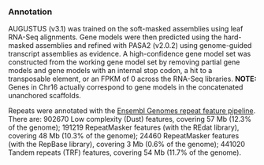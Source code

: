 ### Annotation

AUGUSTUS (v3.1) was trained on the soft-masked assemblies using leaf
RNA-Seq alignments. Gene models were then predicted using the
hard-masked assemblies and refined with PASA2 (v2.0.2) using
genome-guided transcript assemblies as evidence. A high-confidence gene
model set was constructed from the working gene model set by removing
partial gene models and gene models with an internal stop codon, a hit
to a\
transposable element, or an FPKM of 0 across the RNA-Seq libraries.
**NOTE:** Genes in Chr16 actually correspond to gene models in the
concatenated unanchored scaffolds.

Repeats were annotated with the [Ensembl Genomes repeat feature
pipeline](http://plants.ensembl.org/info/genome/annotation/repeat_features.html). There
are: 902670 Low complexity (Dust) features, covering 57 Mb (12.3% of the
genome); 191219 RepeatMasker features (with the REdat library), covering
48 Mb (10.3% of the genome); 24460 RepeatMasker features (with the
RepBase library), covering 3 Mb (0.6% of the genome); 441020 Tandem
repeats (TRF) features, covering 54 Mb (11.7% of the genome).
